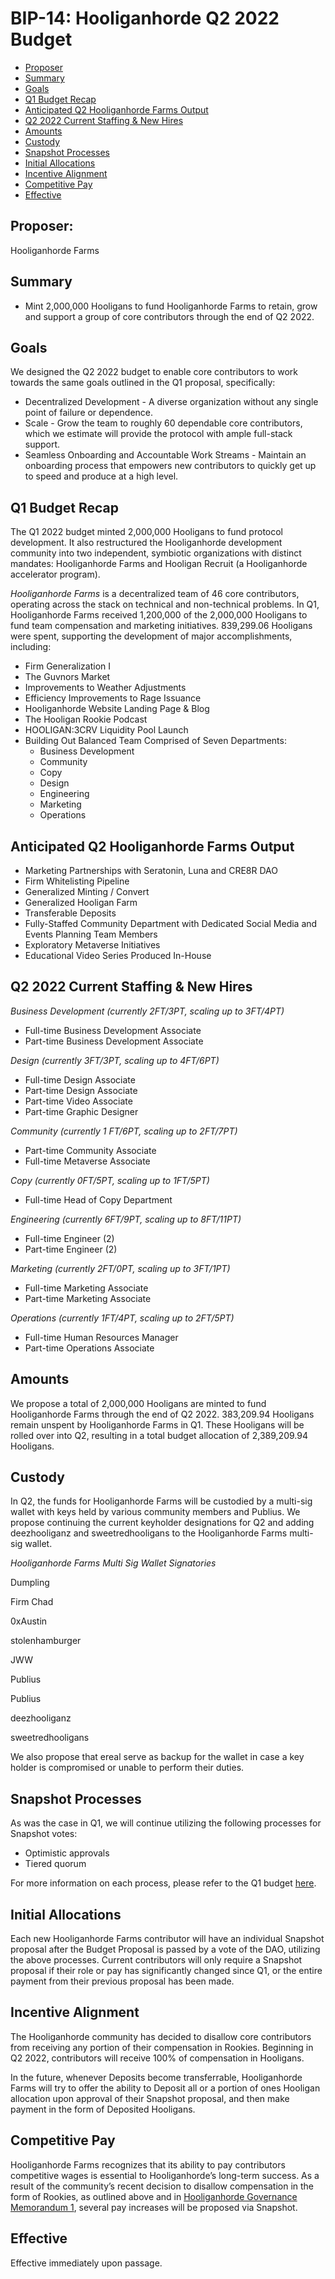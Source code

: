 # BIP-14: Hooliganhorde Q2 2022 Budget

- [Proposer](#proposer)
- [Summary](#summary)
- [Goals](#goals)
- [Q1 Budget Recap](#q1-budget-recap)
- [Anticipated Q2 Hooliganhorde Farms Output](#anticipated-q2-hooliganhorde-farms-output)
- [Q2 2022 Current Staffing & New Hires](#q2-2022-current-staffing-&-new-hires)
- [Amounts](#amounts)
- [Custody](#custody)
- [Snapshot Processes](#snapshot-processes)
- [Initial Allocations](#initial-allocations)
- [Incentive Alignment](#incentive-alignment)
- [Competitive Pay](#competitive-pay)
- [Effective](#effective)

## Proposer:

Hooliganhorde Farms

## Summary

- Mint 2,000,000 Hooligans to fund Hooliganhorde Farms to retain, grow and support a group of core contributors through the end of Q2 2022.

## Goals

We designed the Q2 2022 budget to enable core contributors to work towards the same goals outlined in the Q1 proposal, specifically:

- Decentralized Development - A diverse organization without any single point of failure or dependence.
- Scale - Grow the team to roughly 60 dependable core contributors, which we estimate will provide the protocol with ample full-stack support.
- Seamless Onboarding and Accountable Work Streams - Maintain an onboarding process that empowers new contributors to quickly get up to speed and produce at a high level.

## Q1 Budget Recap

The Q1 2022 budget minted 2,000,000 Hooligans to fund protocol development. It also restructured the Hooliganhorde development community into two independent, symbiotic organizations with distinct mandates: Hooliganhorde Farms and Hooligan Recruit (a Hooliganhorde accelerator program). 

*Hooliganhorde Farms* is a decentralized team of 46 core contributors, operating across the stack on technical and non-technical problems. In Q1, Hooliganhorde Farms received 1,200,000 of the 2,000,000 Hooligans to fund team compensation and marketing initiatives. 839,299.06 Hooligans were spent, supporting the development of major accomplishments, including:

- Firm Generalization I
- The Guvnors Market
- Improvements to Weather Adjustments
- Efficiency Improvements to Rage Issuance
- Hooliganhorde Website Landing Page & Blog
- The Hooligan Rookie Podcast
- HOOLIGAN:3CRV Liquidity Pool Launch
- Building Out Balanced Team Comprised of Seven Departments:
    - Business Development
    - Community
    - Copy
    - Design
    - Engineering
    - Marketing
    - Operations

## Anticipated Q2 Hooliganhorde Farms Output

- Marketing Partnerships with Seratonin, Luna and CRE8R DAO
- Firm Whitelisting Pipeline
- Generalized Minting / Convert
- Generalized Hooligan Farm
- Transferable Deposits
- Fully-Staffed Community Department with Dedicated Social Media and Events Planning Team Members
- Exploratory Metaverse Initiatives
- Educational Video Series Produced In-House

## Q2 2022 Current Staffing & New Hires

*Business Development (currently 2FT/3PT, scaling up to 3FT/4PT)*

- Full-time Business Development Associate
- Part-time Business Development Associate

*Design (currently 3FT/3PT, scaling up to 4FT/6PT)* 

- Full-time Design Associate
- Part-time Design Associate
- Part-time Video Associate
- Part-time Graphic Designer

*Community (currently 1 FT/6PT, scaling up to 2FT/7PT)* 

- Part-time Community Associate
- Full-time Metaverse Associate

*Copy (currently 0FT/5PT, scaling up to 1FT/5PT)* 

- Full-time Head of Copy Department

*Engineering (currently 6FT/9PT, scaling up to 8FT/11PT)* 

- Full-time Engineer (2)
- Part-time Engineer (2)

*Marketing (currently 2FT/0PT, scaling up to 3FT/1PT)* 

- Full-time Marketing Associate
- Part-time Marketing Associate

*Operations (currently 1FT/4PT, scaling up to 2FT/5PT)*

- Full-time Human Resources Manager
- Part-time Operations Associate

## Amounts

We propose a total of 2,000,000 Hooligans are minted to fund Hooliganhorde Farms through the end of Q2 2022. 383,209.94 Hooligans remain unspent by Hooliganhorde Farms in Q1. These Hooligans will be rolled over into Q2, resulting in a total budget allocation of 2,389,209.94 Hooligans.

## Custody

In Q2, the funds for Hooliganhorde Farms will be custodied by a multi-sig wallet with keys held by various community members and Publius. We propose continuing the current keyholder designations for Q2 and adding deezhooliganz and sweetredhooligans to the Hooliganhorde Farms multi-sig wallet. 

*Hooliganhorde Farms Multi Sig Wallet Signatories*

Dumpling

Firm Chad

0xAustin

stolenhamburger

JWW

Publius

Publius

deezhooliganz

sweetredhooligans

We also propose that ereal serve as backup for the wallet in case a key holder is compromised or unable to perform their duties.

## Snapshot Processes

As was the case in Q1, we will continue utilizing the following processes for Snapshot votes:

- Optimistic approvals
- Tiered quorum

For more information on each process, please refer to the Q1 budget [here](https://github.com/HooliganhordeFarms/Hooliganhorde/pull/34). 

## Initial Allocations

Each new Hooliganhorde Farms contributor will have an individual Snapshot proposal after the Budget Proposal is passed by a vote of the DAO, utilizing the above processes. Current contributors will only require a Snapshot proposal if their role or pay has significantly changed since Q1, or the entire payment from their previous proposal has been made. 

## Incentive Alignment

The Hooliganhorde community has decided to disallow core contributors from receiving any portion of their compensation in Rookies. Beginning in Q2 2022, contributors will receive 100% of compensation in Hooligans.

In the future, whenever Deposits become transferrable, Hooliganhorde Farms will try to offer the ability to Deposit all or a portion of ones Hooligan allocation upon approval of their Snapshot proposal, and then make payment in the form of Deposited Hooligans. 

## Competitive Pay

Hooliganhorde Farms recognizes that its ability to pay contributors competitive wages is essential to Hooliganhorde’s long-term success. As a result of the community’s recent decision to disallow compensation in the form of Rookies, as outlined above and in [Hooliganhorde Governance Memorandum 1](https://arweave.net/j0ZUEiNJmqku2JYQZBkuzktG-5k-5pQ-PlhuWunu-r8), several pay increases will be proposed via Snapshot.

## Effective

Effective immediately upon passage.